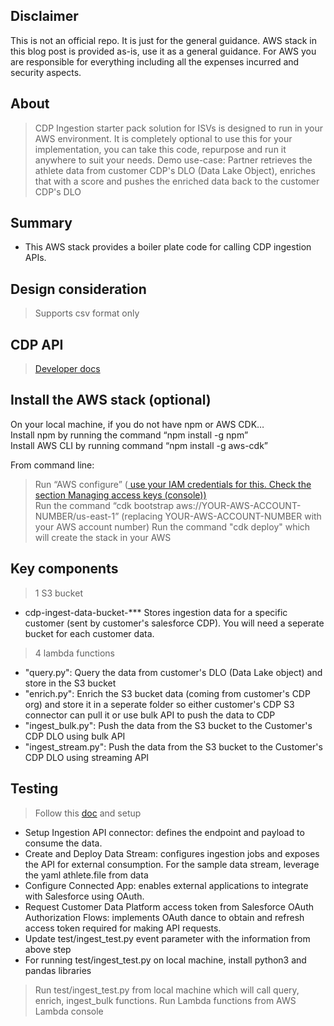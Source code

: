 ## Disclaimer
This is not an official repo. It is just for the general guidance. AWS stack in this blog post is provided as-is, use it as a general guidance. For AWS you are responsible for everything including all the expenses incurred and security aspects. 

## About
> CDP Ingestion starter pack solution for ISVs is designed to run in your AWS environment. It is completely optional to use this for your implementation, you can take this code, repurpose and run it anywhere to suit your needs.
> Demo use-case: Partner retrieves the athlete data from customer CDP's DLO (Data Lake Object), enriches that with a score and pushes the enriched data back to the customer CDP's DLO   

## Summary
- This AWS stack provides a boiler plate code for calling CDP ingestion APIs. 

## Design consideration  
> Supports csv format only  

## CDP API 
> <a href="https://developer.salesforce.com/docs/atlas.en-us.c360a_api.meta/c360a_api/c360a_api_salesforce_cdp_ingestion.htm">Developer docs</a>

## Install the AWS stack (optional)
On your local machine, if you do not have npm or AWS CDK…  
Install npm by running the command “npm install -g npm”  
Install AWS CLI by running command “npm install -g aws-cdk”  

From command line:  
> Run “AWS configure” (<a href="https://docs.aws.amazon.com/IAM/latest/UserGuide/id_credentials_access-keys.html"> use your IAM credentials for this. Check the section Managing access keys (console))</a>  
> Run the command “cdk bootstrap aws://YOUR-AWS-ACCOUNT-NUMBER/us-east-1” (replacing YOUR-AWS-ACCOUNT-NUMBER with your AWS account number)
> Run the command "cdk deploy" which will create the stack in your AWS

## Key components
> 1 S3 bucket  
- cdp-ingest-data-bucket-*** Stores ingestion data for a specific customer (sent by customer's salesforce CDP). You will need a seperate bucket for each customer data. 

> 4 lambda functions  
- "query.py": Query the data from customer's DLO (Data Lake object) and store in the S3 bucket 
- "enrich.py": Enrich the S3 bucket data (coming from customer's CDP org) and store it in a seperate folder so either customer's CDP S3 connector can pull it or use bulk API to push the data to CDP
- "ingest_bulk.py": Push the data from the S3 bucket to the Customer's CDP DLO using bulk API
- "ingest_stream.py": Push the data from the S3 bucket to the Customer's CDP DLO using streaming API

## Testing 
> Follow this <a href="https://developer.salesforce.com/docs/atlas.en-us.c360a_api.meta/c360a_api/c360a_api_get_started.htm">doc</a> and setup 
- Setup Ingestion API connector: defines the endpoint and payload to consume the data.
- Create and Deploy Data Stream: configures ingestion jobs and exposes the API for external consumption.
For the sample data stream, leverage the yaml athlete.file from data
- Configure Connected App: enables external applications to integrate with Salesforce using OAuth.
- Request Customer Data Platform access token from Salesforce OAuth Authorization Flows: implements OAuth dance to obtain and refresh access token required for making API requests.
- Update test/ingest_test.py event parameter with the information from above step
- For running test/ingest_test.py on local machine, install python3 and pandas libraries

> Run test/ingest_test.py from local machine which will call query, enrich, ingest_bulk functions. 
> Run Lambda functions from AWS Lambda console 

